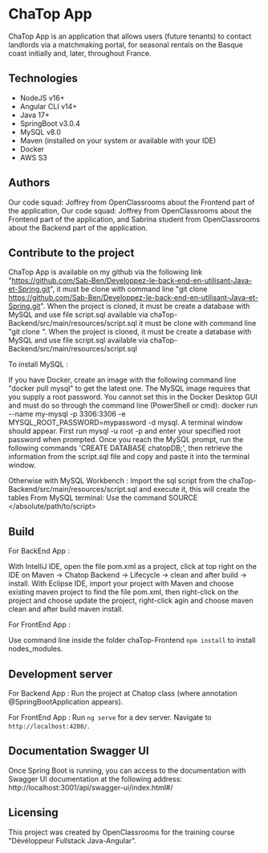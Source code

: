 # ChaTop App
ChaTop App is an application that allows users (future tenants) to contact 
landlords via a matchmaking portal, for seasonal rentals on the Basque coast 
initially and, later, throughout France.

## Technologies
- NodeJS v16+
- Angular CLI v14+
- Java 17+
- SpringBoot v3.0.4
- MySQL v8.0
- Maven (installed on your system or available with your IDE)
- Docker
- AWS S3

## Authors
Our code squad: Joffrey from OpenClassrooms about the Frontend part of the application,
Our code squad: Joffrey from OpenClassrooms about the Frontend part of the application, 
and Sabrina student from OpenClassrooms about the Backend part of the application.

## Contribute to the project
ChaTop App is available on my github via the following link "https://github.com/Sab-Ben/Developpez-le-back-end-en-utilisant-Java-et-Spring.git", 
it must be clone with command line "git clone https://github.com/Sab-Ben/Developpez-le-back-end-en-utilisant-Java-et-Spring.git".
When the project is cloned, it must be create a database with MySQL 
and use file script.sql available via chaTop-Backend/src/main/resources/script.sql
it must be clone with command line "git clone <link>".
When the project is cloned, it must be create a database with MySQL and use file script.sql available via chaTop-Backend/src/main/resources/script.sql

To install MySQL : 

If you have Docker, create an image with the following command line "docker pull mysql" to get the latest one.
The MySQL image requires that you supply a root password. You cannot set this in the Docker Desktop GUI and must do so through the command line (PowerShell or cmd):
docker run --name my-mysql -p 3306:3306 -e MYSQL_ROOT_PASSWORD=mypassword -d mysql. A terminal window should appear. First run mysql -u root -p and enter your specified root password when prompted.
Once you reach the MySQL prompt, run the following commands 'CREATE DATABASE chatopDB;',
then retrieve the information from the script.sql file and copy and paste it into the terminal window.

Otherwise with MySQL Workbench : Import the sql script from the chaTop-Backend/src/main/resources/script.sql and execute it, this will create the tables
From MySQL terminal: Use the command SOURCE </absolute/path/to/script>

## Build
For BackEnd App :

With IntelliJ IDE, open the file pom.xml as a project, click at top right on the IDE on Maven -> Chatop Backend -> Lifecycle -> clean and after build -> install.
With Eclipse IDE, import your project with Maven and choose existing maven project to find the file pom.xml, 
then right-click on the project and choose update the project, right-click agin and choose maven clean and after build maven install.

For FrontEnd App :

Use command line inside the folder chaTop-Frontend `npm install` to install nodes_modules.

## Development server
For Backend App :
Run the project at Chatop class (where annotation @SpringBootApplication appears).

For FrontEnd App :
Run `ng serve` for a dev server. Navigate to `http://localhost:4200/`. 

## Documentation Swagger UI
Once Spring Boot is running, you can access to the documentation with Swagger UI documentation at 
the following address: http://localhost:3001/api/swagger-ui/index.html#/

## Licensing
This project was created by OpenClassrooms for the training course "Dévéloppeur Fullstack Java-Angular".
